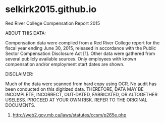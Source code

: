 # selkirk2015.github.io
Red River College Compensation Report 2015

ABOUT THIS DATA:

Compensation data were compiled from a Red River College report for the fiscal year ending June 30, 2015, released in accordance with the Public Sector Compensation Disclosure Act [1]. Other data were gathered from several publicly available sources. Only employees with known compensation and/or employment start dates are shown.

DISCLAIMER:

Much of the data were scanned from hard copy using OCR. No audit has been conducted on this digitized data. THEREFORE, DATA MAY BE INCOMPLETE, INCORRECT, OUT-DATED, FABRICATED, OR ALTOGETHER USELESS. PROCEED AT YOUR OWN RISK. REFER TO THE ORIGINAL DOCUMENTS. 

1. http://web2.gov.mb.ca/laws/statutes/ccsm/p265e.php
